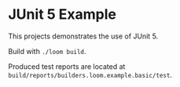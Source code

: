 # JUnit 5 Example

This projects demonstrates the use of JUnit 5.

Build with `./loom build`.

Produced test reports are located at `build/reports/builders.loom.example.basic/test`.
